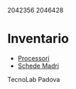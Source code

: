 2042356
2046428

# Inventario

- [Processori](processori.md)
- [Schede Madri](./schede_madri.md)

TecnoLab Padova
